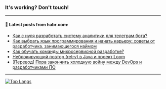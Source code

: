 ### It's working? Don't touch!

---
<!--
#### 🛠️ Technical stack:

![C++](https://img.shields.io/badge/C++-informational?logo=c%2B%2B&style=flat&logoColor=white&color=9C033A)
![Java](https://img.shields.io/badge/Java-informational?logo=java&style=flat&logoColor=white&color=007396)
![Kotlin](https://img.shields.io/badge/Kotlin-informational?logo=Kotlin&style=flat&logoColor=white&color=0095D5)
![JS](https://img.shields.io/badge/JS-informational?logo=javaScript&style=flat&logoColor=black&color=F7Df1E) <br>
![HTML5](https://img.shields.io/badge/HTML5-informational?logo=html5&style=flat&logoColor=white&color=E34F26)
![CSS3](https://img.shields.io/badge/CSS3-informational?logo=css3&style=flat&logoColor=white&color=157286)
![Sass](https://img.shields.io/badge/Saas-informational?logo=sass&style=flat&logoColor=white&color=hotpink)
![PHP](https://img.shields.io/badge/PHP-informational?logo=php&style=flat&logoColor=white&color=777BB4) <br>
![WebPAck](https://img.shields.io/badge/WebPack-informational?logo=webPack&style=flat&logoColor=white&color=FF6F00)
![Bootstrap](https://img.shields.io/badge/Bootstrap-informational?logo=Bootstrap&style=flat&logoColor=white&color=7952B3)
![MySQL](https://img.shields.io/badge/MySQL-informational?logo=MySQL&style=flat&logoColor=white&color=00f) <br>
![NodeJS](https://img.shields.io/badge/NodeJS-informational?logo=node.js&style=flat&logoColor=white&color=43853D)
![Spring](https://img.shields.io/badge/Spring-informational?logo=Spring&style=flat&logoColor=white&color=0A9EDC)
![Angular](https://img.shields.io/badge/Vue-informational?logo=vue.js&style=flat&logoColor=white&color=red)
![Git](https://img.shields.io/badge/Git-informational?logo=git&style=flat&logoColor=white&color=darkorange)

___
-->

#### 💬 Latest posts from habr.com:

<!-- BLOG-POST-LIST:START -->
- [Как с нуля разработать систему аналитики для телеграм бота?](https://habr.com/ru/post/702658/?utm_source=habrahabr&utm_medium=rss&utm_campaign=702658)
- [Как выбрать язык программирования и начать карьеру: советы от разработчика, занимающегося наймом](https://habr.com/ru/post/702638/?utm_source=habrahabr&utm_medium=rss&utm_campaign=702638)
- [Как обучать команды микросервисной разработке?](https://habr.com/ru/post/702642/?utm_source=habrahabr&utm_medium=rss&utm_campaign=702642)
- [Неблокирующий повтор &lpar;retry&rpar; в Java и проект Loom](https://habr.com/ru/post/702628/?utm_source=habrahabr&utm_medium=rss&utm_campaign=702628)
- [[Перевод] Пора закончить холодную войну между DevOps и разработчиками ПО](https://habr.com/ru/post/702514/?utm_source=habrahabr&utm_medium=rss&utm_campaign=702514)
<!-- BLOG-POST-LIST:END -->

---

[![Top Langs](https://github-readme-stats.vercel.app/api/top-langs/?username=zloylis&layout=compact&hide_border=true&theme=dracula)](https://github.com/zloylis)
